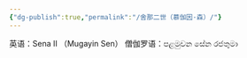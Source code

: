 ```yaml
---
{"dg-publish":true,"permalink":"/舍那二世（慕伽因·森）/"}
---
```


英语：Sena II （Mugayin Sen）
僧伽罗语：පළමුවන සේන රජතුමා